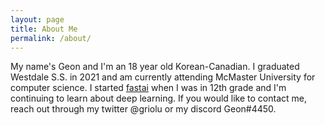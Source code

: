 ```yaml
---
layout: page
title: About Me
permalink: /about/
---
```


My name's Geon and I'm an 18 year old Korean-Canadian. I graduated Westdale S.S. in 2021 and am currently attending McMaster University for computer science. I started [fastai](https://www.fast.ai/) when I was in 12th grade and I'm continuing to learn about deep learning. If you would like to contact me, reach out through my twitter @griolu or my discord Geon#4450. 
